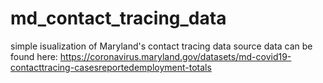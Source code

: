# md_contact_tracing_data
simple isualization of Maryland's contact tracing data
source data can be found here: https://coronavirus.maryland.gov/datasets/md-covid19-contacttracing-casesreportedemployment-totals
